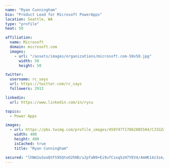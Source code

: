 ```yaml
---
name: "Ryan Cunningham"
bio: "Product Lead for Microsoft PowerApps"
location: Seattle, WA
type: "profile"
heat: 50

affiliation:
  name: Microsoft
  domain: microsoft.com
  images:
    - url: "/assets/images/organizations/microsoft.com-50x50.jpg"
      width: 50
      height: 50

twitter:
  username: rc_says
  url: https://twitter.com/rc_says
  followers: 2913

linkedin:
  url: https://www.linkedin.com/in/rycu

topics:
  - Power Apps

images:
  - url: https://pbs.twimg.com/profile_images/459747717862805504/CJIGZejd_400x400.png
    width: 400
    height: 400
    isCached: true
    title: "Ryan Cunningham"

secured: "lhNm2w3ooQtFS95QtoO2hHD/uJpfaN9+Ei9ufCsxq5zH7YEV4/4mHK14z3ze/Lor5Teojmln63CSmdDvPc8DgXVsB3f0QFKZ/QqI5orhtT5iZRUOgjYOVDLarQJgAihbwd7mYYb1ubTtwZkZKONSMtNGdoIUgtn6ulu/Z3wkMf2yHy4wp2xvn1jBzo1nEEFpaDB+YJ4caU7pQRnv1en9xl5LOS5so2V0anngaiUBlHJoaoocjUNkCgGjhcb95pJP+/TVkdTyDIHCukuXpsFyrvGevFfFg9BXZ8Jv9bn7wmSH0egCXPkMnZZtzkTiJPsRlYxr0r9xiektMSsgawrxmORAqf/F5z/eqhHosKs13vm3GDn6P/LG7MFt2HK9zczwG7PZJZf7KyRQUawdBc6H/qgU/li5jsWzjiA9a3r55sk=;2Kr7w7Rj53E4NsbSPy4Rzg=="
---
```



